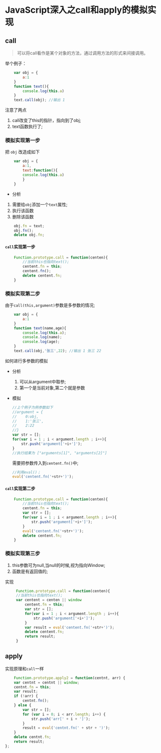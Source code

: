 
# JavaScript深入之call和apply的模拟实现

## call

>可以将call看作是某个对象的方法，通过调用方法的形式来间接调用。

举个例子：

```js
    var obj = {
        a:1
    }
    function text(){
        console.log(this.a)
    }
    text.call(obj); //输出 1

```

注意了两点

  1. call改变了this的指针，指向到了obj;
  2. text函数执行了;

### 模拟实现第一步

把 `obj` 改造成如下

```js
    var obj = {
        a:1,
        text:function(){
        console.log(this.a)
        }
    }
```

* 分析

 1. 需要给`obj`添加一个`text`属性;
 2. 执行该函数
 3. 删除该函数

```js
    obj.fn = text;
    obj.fn();
    delete obj.fn;
```

#### `call`实现第一步

```js
    Function.prototype.call = function(centen){
        //当前this也指向text();
        centent.fn = this;
        centent.fn();
        delete centent.fn;
    }
```

### 模拟实现第二步

由于`call(this,argument)`参数是多参数的情况;

```js
    var obj = {
        a:1
    }
    function text(name,age){
        console.log(this.a);
        console.log(name);
        console.log(age);
    }
    text.call(obj,'张三',22); //输出 1 张三 22

```

如何进行多参数的模拟

* 分析

   1. 可以从argument中取参;
   2. 第一个是当前对象,第二个就是参数

* 模拟

    ```js
    //上个例子为例参数如下
    //argument = {
    //    0:obj,
    //    1:'张三',
    //    2:22
    //}
    var str = [];
    for(var i = 1 ; i < argument.length ; i++){
        str.push('argument['+i+']');
    }
    //执行结果为 ["arguments[1]", "arguments[2]"]
    ```

    需要把参数传入到`centent.fn()`中;

    ```js
    //利用eval()；
    eval('centent.fn('+str+')');
    ```

#### `call`实现第二步

```js
    Function.prototype.call = function(centen){
        //当前this也指向text();
        centent.fn = this;
        var str = [];
        for(var i = 1 ; i < argument.length ; i++){
            str.push('argument['+i+']');
        }
        eval('centent.fn('+str+')');
        delete centent.fn;
    }
```

### 模拟实现第三步

1. this参数可为null,当null的时候,视为指向Window;
2. 函数是有返回值的;

 实现

   ```js
        Function.prototype.call = function(centen){
        //当前this也指向text();
        var centent = centen || window
            centent.fn = this;
            var str = [];
            for(var i = 1 ; i < argument.length ; i++){
                str.push('argument['+i+']');
            }
            var result = eval('centent.fn('+str+')');
            delete centent.fn;
            return result;
        }
```

## apply

实现原理和`call`一样

```js
    Function.prototype.apply2 = function(centnt, arr) {
    var centnt = centnt || window;
    centnt.fn = this;
    var result;
    if (!arr) {
        centnt.fn();
    } else {
        var str = [];
        for (var i = 0; i < arr.length; i++) {
            str.push('arr[' + i + ']');
        }
        result = eval('centnt.fn(' + str + ')');
    }
    delete centnt.fn;
    return result;
};
```